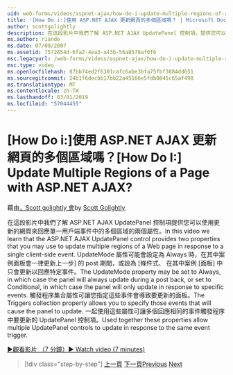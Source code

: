 ```yaml
---
uid: web-forms/videos/aspnet-ajax/how-do-i-update-multiple-regions-of-a-page-with-aspnet-ajax
title: '[How Do i:]使用 ASP.NET AJAX 更新網頁的多個區域嗎？ | Microsoft Docs'
author: scottgolightly
description: 在這段影片中我們了解 ASP.NET AJAX UpdatePanel 控制項，提供您可以使用更新的 Web 網頁的回應中的多個區域的兩個屬性...
ms.author: riande
ms.date: 07/09/2007
ms.assetid: 7572654d-6fa2-4ea3-a43b-56a8578af0f6
msc.legacyurl: /web-forms/videos/aspnet-ajax/how-do-i-update-multiple-regions-of-a-page-with-aspnet-ajax
msc.type: video
ms.openlocfilehash: 87bb74ed2f6301cafc6abe3bfa75fbf3884dd651
ms.sourcegitcommit: 24b1f6decbb17bb22a45166e5fdb0845c65af498
ms.translationtype: MT
ms.contentlocale: zh-TW
ms.lasthandoff: 03/01/2019
ms.locfileid: "57044455"
---
```

<a name="how-do-i-update-multiple-regions-of-a-page-with-aspnet-ajax"></a><span data-ttu-id="41ec3-104">[How Do i:]使用 ASP.NET AJAX 更新網頁的多個區域嗎？</span><span class="sxs-lookup"><span data-stu-id="41ec3-104">[How Do I:] Update Multiple Regions of a Page with ASP.NET AJAX?</span></span>
====================
<span data-ttu-id="41ec3-105">藉由[，Scott golightly 會](https://github.com/scottgolightly)</span><span class="sxs-lookup"><span data-stu-id="41ec3-105">by [Scott Golightly](https://github.com/scottgolightly)</span></span>

<span data-ttu-id="41ec3-106">在這段影片中我們了解 ASP.NET AJAX UpdatePanel 控制項提供您可以使用更新的網頁來回應單一用戶端事件中的多個區域的兩個屬性。</span><span class="sxs-lookup"><span data-stu-id="41ec3-106">In this video we learn that the ASP.NET AJAX UpdatePanel control provides two properties that you may use to update multiple regions of a Web page in response to a single client-side event.</span></span> <span data-ttu-id="41ec3-107">UpdateMode 屬性可能會設定為 Always 時，在其中案例面板會一律更新上一步] 的 post 期間，或設為 [條件式、 在其中案例 [面板] 中只會更新以回應特定事件。</span><span class="sxs-lookup"><span data-stu-id="41ec3-107">The UpdateMode property may be set to Always, in which case the panel will always update during a post back, or set to Conditional, in which case the panel will only update in response to specific events.</span></span> <span data-ttu-id="41ec3-108">觸發程序集合屬性可讓您指定這些事件會導致要更新的面板。</span><span class="sxs-lookup"><span data-stu-id="41ec3-108">The Triggers collection property allows you to specify those events that will cause the panel to update.</span></span> <span data-ttu-id="41ec3-109">一起使用這些屬性可讓多個回應相同的事件觸發程序中要更新的 UpdatePanel 控制項。</span><span class="sxs-lookup"><span data-stu-id="41ec3-109">Used together these properties allow multiple UpdatePanel controls to update in response to the same event trigger.</span></span>

[<span data-ttu-id="41ec3-110">&#9654;觀看影片 （7 分鐘）</span><span class="sxs-lookup"><span data-stu-id="41ec3-110">&#9654; Watch video (7 minutes)</span></span>](https://channel9.msdn.com/Blogs/ASP-NET-Site-Videos/how-do-i-update-multiple-regions-of-a-page-with-aspnet-ajax)

> [!div class="step-by-step"]
> <span data-ttu-id="41ec3-111">[上一頁](how-do-i-implement-the-ajax-after-processing-pattern.md)
> [下一頁](how-do-i-choose-between-methods-of-ajax-page-updates.md)</span><span class="sxs-lookup"><span data-stu-id="41ec3-111">[Previous](how-do-i-implement-the-ajax-after-processing-pattern.md)
[Next](how-do-i-choose-between-methods-of-ajax-page-updates.md)</span></span>
